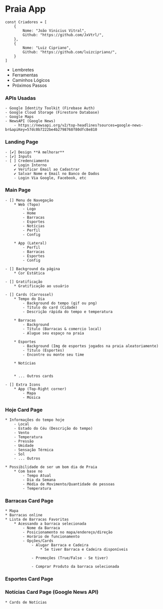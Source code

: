 # Praia App

```
const Criadores = [
    {
        Nome: "João Vinicius Vitral",
        Github: "https://github.com/JxVtrl/",
    },
    {
        Nome: "Luiz Cipriano",
        Github: "https://github.com/luizcipriano/",
    }
]
```

*   Lembretes
*   Ferramentas
*   Caminhos Lógicos
*   Próximos Passos

### APIs Usadas
    - Google Identity Toolkit (Firebase Auth)
    - Google Cloud Storage (Firestore Database)
    - Google Maps
    - NewsAPI (Google News)
        - https://newsapi.org/v2/top-headlines?sources=google-news-br&apiKey=57dc0b7222be4b2798768f80dfc8e810


### Landing Page
    - [✔] Design **A melhorar**
    - [✔] Inputs
    - [ ] Credenciamento
        ✔ Login Interno
        ✔ Verificar Email ao Cadastrar
        ✔ Salvar Nome e Email no Banco de Dados
        - Login Via Google, Facebook, etc


### Main Page
    - [] Menu de Navegação
        * Web (Topo)
            - Logo
            - Home
            - Barracas
            - Esportes
            - Notícias
            - Perfil
            - Config

        * App (Lateral)
            - Perfil
            - Barracas
            - Esportes
            - Config

    - [] Background da página
        * Cor Estática

    - [] Gratificação
        * Gratificação ao usuário

    - [] Cards (Carrossel)
        * Tempo do Dia
            - Background do tempo (gif ou png)
            - Título do card (Cidade)
            - Descrição rápida do tempo e temperatura

        * Barracas
            - Background
            - Título (Barracas & comercio local)
            - Alugue seu espaço na praia

        * Esportes
            - Background (Img de esportes jogados na praia aleatoriamente)
            - Título (Esportes)
            - Encontre ou monte seu time

        * Notícias
            

        * ... Outros cards

    - [] Extra Icons
        * App (Top-Right corner)
            - Mapa
            - Música

### Hoje Card Page
    * Informações do tempo hoje
        - Local
        - Estado do Céu (Descrição do tempo)
        - Vento
        - Temperatura
        - Pressão
        - Umidade
        - Sensação Térmica
        - Sol
        - ... Outros
    
    * Possibilidade de ser um bom dia de Praia
        * Com base no
            - Tempo Atual
            - Dia da Semana
            - Média de Movimento/Quantidade de pessoas
            - Temperatura

### Barracas Card Page
    * Mapa 
    * Barracas online
    * Lista de Barracas Favoritas
        * Acessando a barraca selecionada
            - Nome da Barraca
            - Posicionamento no mapa/endereço/direção
            - Horário de funcionamento
            - Opções/Cards
                - Alugar Barraca e Cadeira
                    * Se tiver Barraca e Cadeira disponíveis

                - Promoções (True/False - Se tiver)

                - Comprar Produto da barraca selecionada

### Esportes Card Page



### Notícias Card Page (Google News API)
    * Cards de Notícias

